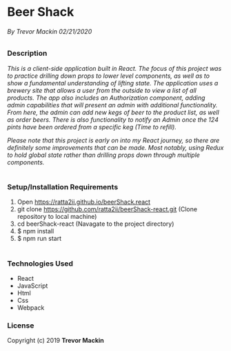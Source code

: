# **Beer Shack**

###### By Trevor Mackin 02/21/2020  


### **Description**

_This is a client-side application built in React. The focus of this project was to practice drilling down props to lower level components, as well as to show a fundamental understanding of lifting state. The application uses a brewery site that allows a user from the outside to view a list of all products. The app also includes an Authorization component, adding admin capabilities that will present an admin with additional functionality. From here, the admin can add new kegs of beer to the product list, as well as order beers. There is also functionality to notify an Admin once the 124 pints have been ordered from a specific keg (Time to refill)._

_Please note that this project is early on into my React journey, so there are definitely some improvements that can be made. Most notably, using Redux to hold global state rather than drilling props down through multiple components._ 
#

###  **Setup/Installation Requirements**

1. Open https://ratta2ii.github.io/beerShack.react
2. git clone https://github.com/ratta2ii/beerShack-react.git (Clone repository to local machine)
3. cd beerShack-react (Navagate to the project directory) 
4. $ npm install
5. $ npm run start
#
   
### **Technologies Used**

* React
* JavaScript
* Html
* Css
* Webpack

### **License**

Copyright (c) 2019 **Trevor Mackin**
